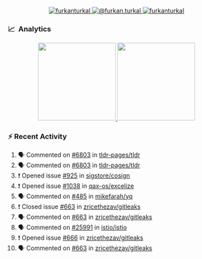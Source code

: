 <p align="center">
  <a href="https://linkedin.com/in/furkanturkal" target="blank">
    <img src="https://img.shields.io/badge/linkedin-%230077B5.svg?&style=for-the-badge&logo=linkedin&logoColor=white" alt="furkanturkal" />
  </a>
  <a href="https://medium.com/@furkan.turkal" target="blank">
    <img src="https://img.shields.io/badge/medium-%2312100E.svg?&style=for-the-badge&logo=medium&logoColor=white" alt="@furkan.turkal" />
  </a>
  <a href="https://twitter.com/furkanturkaI" target="blank">
    <img src="https://img.shields.io/badge/Twitter-1DA1F2?style=for-the-badge&logo=twitter&logoColor=white" alt="furkanturkaI" />
  </a>
</p>

### 📈 &nbsp;Analytics

<p align="center">
  <a href="https://github.com/bufgix">
    <img height="180em" src="https://github-readme-stats-eight-theta.vercel.app/api?username=Dentrax&show_icons=true&theme=algolia&include_all_commits=true&count_private=true&line_height=26"/>
    <img height="180em" src="https://github-readme-stats-eight-theta.vercel.app/api/top-langs/?username=Dentrax&layout=compact&langs_count=8&theme=algolia&line_height=26"/>
  </a>
</p>

### :zap: Recent Activity

<!--START_SECTION:activity-->
1. 🗣 Commented on [#6803](https://github.com/tldr-pages/tldr/issues/6803) in [tldr-pages/tldr](https://github.com/tldr-pages/tldr)
2. 🗣 Commented on [#6803](https://github.com/tldr-pages/tldr/issues/6803) in [tldr-pages/tldr](https://github.com/tldr-pages/tldr)
3. ❗️ Opened issue [#925](https://github.com/sigstore/cosign/issues/925) in [sigstore/cosign](https://github.com/sigstore/cosign)
4. ❗️ Opened issue [#1038](https://github.com/qax-os/excelize/issues/1038) in [qax-os/excelize](https://github.com/qax-os/excelize)
5. 🗣 Commented on [#485](https://github.com/mikefarah/yq/issues/485) in [mikefarah/yq](https://github.com/mikefarah/yq)
6. ❗️ Closed issue [#663](https://github.com/zricethezav/gitleaks/issues/663) in [zricethezav/gitleaks](https://github.com/zricethezav/gitleaks)
7. 🗣 Commented on [#663](https://github.com/zricethezav/gitleaks/issues/663) in [zricethezav/gitleaks](https://github.com/zricethezav/gitleaks)
8. 🗣 Commented on [#25991](https://github.com/istio/istio/issues/25991) in [istio/istio](https://github.com/istio/istio)
9. ❗️ Opened issue [#666](https://github.com/zricethezav/gitleaks/issues/666) in [zricethezav/gitleaks](https://github.com/zricethezav/gitleaks)
10. 🗣 Commented on [#663](https://github.com/zricethezav/gitleaks/issues/663) in [zricethezav/gitleaks](https://github.com/zricethezav/gitleaks)
<!--END_SECTION:activity-->
